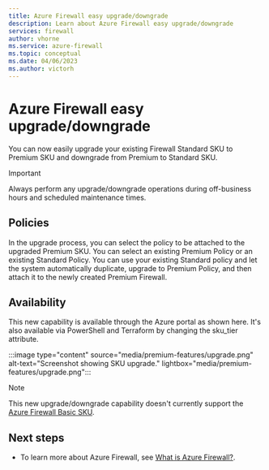 ```yaml
---
title: Azure Firewall easy upgrade/downgrade
description: Learn about Azure Firewall easy upgrade/downgrade
services: firewall
author: vhorne
ms.service: azure-firewall
ms.topic: conceptual
ms.date: 04/06/2023
ms.author: victorh
---
```


# Azure Firewall easy upgrade/downgrade

You can now easily upgrade your existing Firewall Standard SKU to Premium SKU and downgrade from Premium to Standard SKU.

> [!IMPORTANT]
> Always perform any upgrade/downgrade operations during off-business hours and scheduled maintenance times.

## Policies

In the upgrade process, you can select the policy to be attached to the upgraded Premium SKU. You can select an existing Premium Policy or an existing Standard Policy. You can use your existing Standard policy and let the system automatically duplicate, upgrade to Premium Policy, and then attach it to the newly created Premium Firewall.

## Availability

This new capability is available through the Azure portal as shown here. It's also available via PowerShell and Terraform by changing the sku_tier attribute.

:::image type="content" source="media/premium-features/upgrade.png" alt-text="Screenshot showing SKU upgrade." lightbox="media/premium-features/upgrade.png":::

> [!NOTE]
> This new upgrade/downgrade capability doesn't currently support the [Azure Firewall Basic SKU](overview.md#azure-firewall-basic).

## Next steps


- To learn more about Azure Firewall, see [What is Azure Firewall?](overview.md).